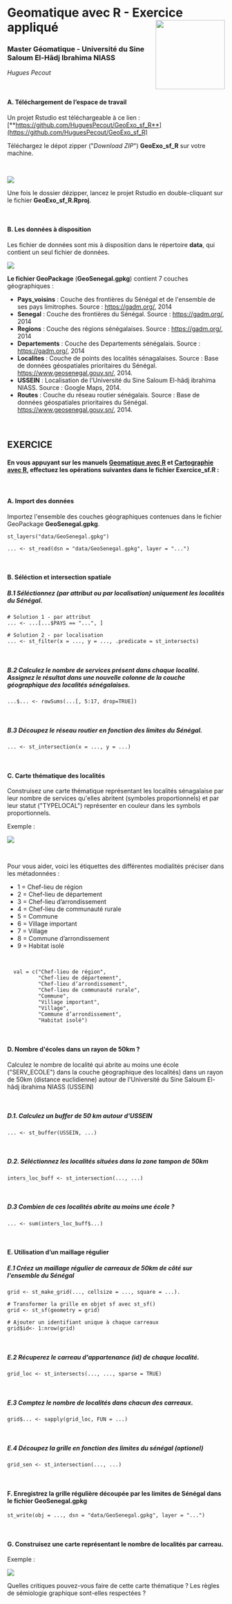 # Geomatique avec R - Exercice appliqué <img src="img/logo.png" align="right" width="160"/>

### Master Géomatique - Université du Sine Saloum El-Hâdj Ibrahima NIASS

*Hugues Pecout*

</br>

#### **A. Téléchargement de l’espace de travail**

Un projet Rstudio est téléchargeable à ce lien : [**https://github.com/HuguesPecout/GeoExo_sf_R**](https://github.com/HuguesPecout/GeoExo_sf_R)

Téléchargez le dépot zipper ("*Download ZIP*") **GeoExo_sf_R** sur votre machine.   

</br>

![](img/download.png)

Une fois le dossier dézipper, lancez le projet Rstudio en double-cliquant sur le fichier **GeoExo_sf_R.Rproj**.

</br>

#### **B. Les données à disposition**


Les fichier de données sont mis à disposition dans le répertoire **data**, qui contient un seul fichier de données.

![](img/data.png)


**Le fichier GeoPackage** (**GeoSenegal.gpkg**) contient 7 couches géographiques :

- **Pays_voisins** : Couche des frontières du Sénégal et de l'ensemble de ses pays limitrophes. Source : https://gadm.org/, 2014   
- **Senegal** : Couche des frontières du Sénégal. Source : https://gadm.org/, 2014   
- **Regions** : Couche des régions sénégalaises. Source : https://gadm.org/, 2014   
- **Departements** : Couche des Departements sénégalais. Source : https://gadm.org/, 2014   
- **Localites** : Couche de points des localités sénagalaises. Source : Base de données géospatiales prioritaires du Sénégal. https://www.geosenegal.gouv.sn/, 2014. 
- **USSEIN** : Localisation de l'Université du Sine Saloum El-hâdj ibrahima NIASS. Source : Google Maps, 2014. 
- **Routes** : Couche du réseau routier sénégalais. Source : Base de données géospatiales prioritaires du Sénégal. https://www.geosenegal.gouv.sn/, 2014. 

</br>


## **EXERCICE**

#### **En vous appuyant sur les manuels [Geomatique avec R](https://rcarto.github.io/geomatique_avec_r/) et [Cartographie avec R](https://rcarto.github.io/cartographie_avec_r/), effectuez les opérations suivantes dans le fichier Exercice_sf.R :**

</br>

#### A. Import des données

Importez l'ensemble des couches géographiques contenues dans le fichier GeoPackage **GeoSenegal.gpkg**.

    st_layers("data/GeoSenegal.gpkg")

    ... <- st_read(dsn = "data/GeoSenegal.gpkg", layer = "...")

</br>

#### B. Séléction et intersection spatiale


##### B.1 Séléctionnez (par attribut ou par localisation) uniquement les localités du Sénégal.

    # Solution 1 - par attribut
    ... <- ...[...$PAYS == "...", ]
    
    # Solution 2 - par localisation
    ... <- st_filter(x = ..., y = ..., .predicate = st_intersects)
    
</br>

##### B.2 Calculez le nombre de services présent dans chaque localité. Assignez le résultat dans une nouvelle colonne de la couche géographique des localités sénégalaises.

    ...$... <- rowSums(...[, 5:17, drop=TRUE])
    

</br>

##### B.3 Découpez le réseau routier en fonction des limites du Sénégal.

    ... <- st_intersection(x = ..., y = ...)


</br>


#### C. Carte thématique des localités

Construisez une carte thématique représentant les localités sénagalaise par leur nombre de services qu'elles abritent (symboles proportionnels) et par leur statut ("TYPELOCAL") représenter en couleur dans les symbols proportionnels. 

Exemple :

![](img/carte_1.png)

</br>
    
Pour vous aider, voici les étiquettes des différentes modialités préciser dans les métadonnées :  

- 1 = Chef-lieu de région    
- 2 = Chef-lieu de département   
- 3 = Chef-lieu d’arrondissement   
- 4 = Chef-lieu de communauté rurale   
- 5 = Commune   
- 6 = Village important   
- 7 = Village  
- 8 = Commune d’arrondissement   
- 9 = Habitat isolé   

</br>

      val = c("Chef-lieu de région", 
              "Chef-lieu de département", 
              "Chef-lieu d’arrondissement",
              "Chef-lieu de communauté rurale", 
              "Commune", 
              "Village important", 
              "Village",
              "Commune d’arrondissement", 
              "Habitat isolé")



</br>


#### D. Nombre d'écoles dans un rayon de 50km ?

Calculez le nombre de localité qui abrite au moins une école ("SERV_ECOLE") dans la couche géographique des localités) dans un rayon de 50km (distance euclidienne) autour de l'Université du Sine Saloum El-hâdj ibrahima NIASS (USSEIN)

</br>

##### D.1. Calculez un buffer de 50 km autour d'USSEIN

    ... <- st_buffer(USSEIN, ...)
    
</br>

##### D.2. Séléctionnez les localités situées dans la zone tampon de 50km

    inters_loc_buff <- st_intersection(..., ...)

</br>   
    
##### D.3 Combien de ces localités abrite au moins une école ?    
    
    ... <- sum(inters_loc_buff$...)
    

</br>


#### E. Utilisation d’un maillage régulier

##### E.1 Créez un maillage régulier de carreaux de 50km de côté sur l'ensemble du Sénégal

    grid <- st_make_grid(..., cellsize = ..., square = ...).
    
    # Transformer la grille en objet sf avec st_sf()
    grid <- st_sf(geometry = grid)
    
    # Ajouter un identifiant unique à chaque carreaux
    grid$id<- 1:nrow(grid)

</br>

##### E.2 Récuperez le carreau d'appartenance (id) de chaque localité.

    grid_loc <- st_intersects(..., ..., sparse = TRUE)
    
</br>

##### E.3 Comptez le nombre de localités dans chacun des carreaux.

    grid$... <- sapply(grid_loc, FUN = ...)
    
</br>   

##### E.4 Découpez la grille en fonction des limites du sénégal (optionel)

    grid_sen <- st_intersection(..., ...)
    

</br>

#### F. Enregistrez la grille régulière découpée par les limites de Sénégal dans le fichier **GeoSenegal.gpkg**

    st_write(obj = ..., dsn = "data/GeoSenegal.gpkg", layer = "...")

</br>

#### G. Construisez une carte représentant le nombre de localités par carreau.

Exemple : 

![](img/carte_2.png)

Quelles critiques pouvez-vous faire de cette carte thématique ? Les règles de sémiologie graphique sont-elles respectées ?


